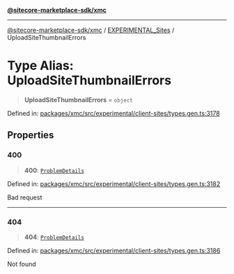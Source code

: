 [**@sitecore-marketplace-sdk/xmc**](../../../../README.md)

***

[@sitecore-marketplace-sdk/xmc](../../../../README.md) / [EXPERIMENTAL\_Sites](../README.md) / UploadSiteThumbnailErrors

# Type Alias: UploadSiteThumbnailErrors

> **UploadSiteThumbnailErrors** = `object`

Defined in: [packages/xmc/src/experimental/client-sites/types.gen.ts:3178](https://github.com/Sitecore/marketplace-sdk/blob/main/packages/xmc/src/experimental/client-sites/types.gen.ts#L3178)

## Properties

### 400

> **400**: [`ProblemDetails`](ProblemDetails.md)

Defined in: [packages/xmc/src/experimental/client-sites/types.gen.ts:3182](https://github.com/Sitecore/marketplace-sdk/blob/main/packages/xmc/src/experimental/client-sites/types.gen.ts#L3182)

Bad request

***

### 404

> **404**: [`ProblemDetails`](ProblemDetails.md)

Defined in: [packages/xmc/src/experimental/client-sites/types.gen.ts:3186](https://github.com/Sitecore/marketplace-sdk/blob/main/packages/xmc/src/experimental/client-sites/types.gen.ts#L3186)

Not found
